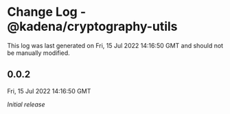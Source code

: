 # Change Log - @kadena/cryptography-utils

This log was last generated on Fri, 15 Jul 2022 14:16:50 GMT and should not be manually modified.

## 0.0.2
Fri, 15 Jul 2022 14:16:50 GMT

_Initial release_

